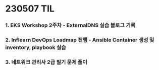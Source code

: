 # 230507 TIL
### 1. EKS Workshop 2주차 - ExternalDNS 실습 블로그 기록
### 2. Inflearn DevOps Loadmap 진행 - Ansible Container 생성 및 inventory, playbook 실습
### 3. 네트워크 관리사 2급 필기 문제 풀이